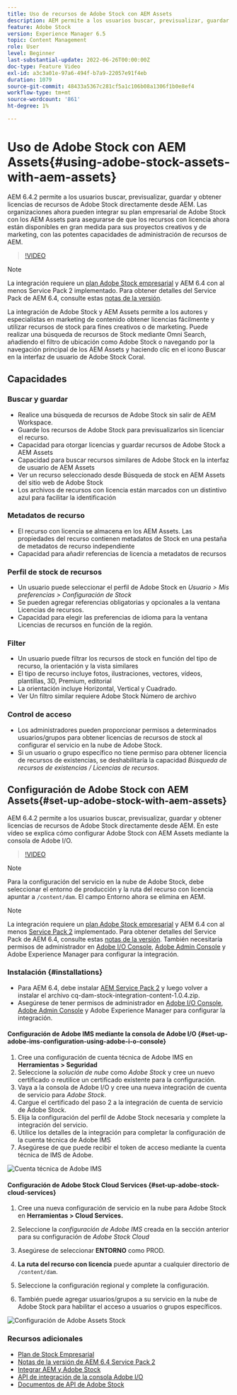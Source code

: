```yaml
---
title: Uso de recursos de Adobe Stock con AEM Assets
description: AEM permite a los usuarios buscar, previsualizar, guardar y obtener licencias de recursos de Adobe Stock directamente desde AEM. Las organizaciones ahora pueden integrar su plan empresarial de Adobe Stock con los AEM Assets para asegurarse de que los recursos con licencia ahora están disponibles en gran medida para sus proyectos creativos y de marketing, con las potentes capacidades de administración de recursos de AEM.
feature: Adobe Stock
version: Experience Manager 6.5
topic: Content Management
role: User
level: Beginner
last-substantial-update: 2022-06-26T00:00:00Z
doc-type: Feature Video
exl-id: a3c3a01e-97a6-494f-b7a9-22057e91f4eb
duration: 1079
source-git-commit: 48433a5367c281cf5a1c106b08a1306f1b0e8ef4
workflow-type: tm+mt
source-wordcount: '861'
ht-degree: 1%

---
```


# Uso de Adobe Stock con AEM Assets{#using-adobe-stock-assets-with-aem-assets}

AEM 6.4.2 permite a los usuarios buscar, previsualizar, guardar y obtener licencias de recursos de Adobe Stock directamente desde AEM. Las organizaciones ahora pueden integrar su plan empresarial de Adobe Stock con los AEM Assets para asegurarse de que los recursos con licencia ahora están disponibles en gran medida para sus proyectos creativos y de marketing, con las potentes capacidades de administración de recursos de AEM.

>[!VIDEO](https://video.tv.adobe.com/v/40218?quality=12&learn=on&captions=spa)

>[!NOTE]
>
>La integración requiere un [plan Adobe Stock empresarial](https://landing.adobe.com/en/na/products/creative-cloud/ctir-4625-stock-for-enterprise/index.html) y AEM 6.4 con al menos Service Pack 2 implementado. Para obtener detalles del Service Pack de AEM 6.4, consulte estas [notas de la versión](https://helpx.adobe.com/es/experience-manager/6-4/release-notes/sp-release-notes.html).

La integración de Adobe Stock y AEM Assets permite a los autores y especialistas en marketing de contenido obtener licencias fácilmente y utilizar recursos de stock para fines creativos o de marketing. Puede realizar una búsqueda de recursos de Stock mediante Omni Search, añadiendo el filtro de ubicación como Adobe Stock o navegando por la navegación principal de los AEM Assets y haciendo clic en el icono Buscar en la interfaz de usuario de Adobe Stock Coral.

## Capacidades

### Buscar y guardar

* Realice una búsqueda de recursos de Adobe Stock sin salir de AEM Workspace.
* Guarde los recursos de Adobe Stock para previsualizarlos sin licenciar el recurso.
* Capacidad para otorgar licencias y guardar recursos de Adobe Stock a AEM Assets
* Capacidad para buscar recursos similares de Adobe Stock en la interfaz de usuario de AEM Assets
* Ver un recurso seleccionado desde Búsqueda de stock en AEM Assets del sitio web de Adobe Stock
* Los archivos de recursos con licencia están marcados con un distintivo azul para facilitar la identificación

### Metadatos de recurso

* El recurso con licencia se almacena en los AEM Assets. Las propiedades del recurso contienen metadatos de Stock en una pestaña de metadatos de recurso independiente
* Capacidad para añadir referencias de licencia a metadatos de recursos

### Perfil de stock de recursos

* Un usuario puede seleccionar el perfil de Adobe Stock en *Usuario > Mis preferencias > Configuración de Stock*
* Se pueden agregar referencias obligatorias y opcionales a la ventana Licencias de recursos.
* Capacidad para elegir las preferencias de idioma para la ventana Licencias de recursos en función de la región.

### Filter

* Un usuario puede filtrar los recursos de stock en función del tipo de recurso, la orientación y la vista similares
* El tipo de recurso incluye fotos, ilustraciones, vectores, vídeos, plantillas, 3D, Premium, editorial
* La orientación incluye Horizontal, Vertical y Cuadrado.
* Ver Un filtro similar requiere Adobe Stock Número de archivo

### Control de acceso

* Los administradores pueden proporcionar permisos a determinados usuarios/grupos para obtener licencias de recursos de stock al configurar el servicio en la nube de Adobe Stock.
* Si un usuario o grupo específico no tiene permiso para obtener licencia de recursos de existencias, se deshabilitaría la capacidad *Búsqueda de recursos de existencias / Licencias de recursos*.

## Configuración de Adobe Stock con AEM Assets{#set-up-adobe-stock-with-aem-assets}

AEM 6.4.2 permite a los usuarios buscar, previsualizar, guardar y obtener licencias de recursos de Adobe Stock directamente desde AEM. En este vídeo se explica cómo configurar Adobe Stock con AEM Assets mediante la consola de Adobe I/O.

>[!VIDEO](https://video.tv.adobe.com/v/328775?quality=12&learn=on&captions=spa)

>[!NOTE]
>
>Para la configuración del servicio en la nube de Adobe Stock, debe seleccionar el entorno de producción y la ruta del recurso con licencia apuntar a `/content/dam`. El campo Entorno ahora se elimina en AEM.

>[!NOTE]
>
>La integración requiere un [plan Adobe Stock empresarial](https://landing.adobe.com/en/na/products/creative-cloud/ctir-4625-stock-for-enterprise/index.html) y AEM 6.4 con al menos [Service Pack 2](https://experience.adobe.com/#/downloads/content/software-distribution/en/aem.html?fulltext=AEM*+6*+4*+Service*+Pack*&amp;2_group.propertyvalues.property=.%2Fjcr%3Acontent%2Fmetadata%2Fdc%3Aversion&amp;2_group.propertyvalues.operation=equals&amp;2_group.propertyvalues.0_values=target-version%3Aaem%2F6-4&amp;3_group.propertyvalues.property=.%2Fjcr%3Acontent%2Fmetadata%2Fdc%3AsoftwareType&amp;3_group.propertyvalues.operation=equals&amp;3_group.propertyvalues.0_values=software-type%3Aservice-and-aggregate-fix&amp;orderby=%40jcr%3Acontent%2Fmetadata%2Fdc%3Atitle&amp;orderby.sort=asc&amp;layout=list&amp;p.offset=0&amp;p.limit=24) implementado. Para obtener detalles del Service Pack de AEM 6.4, consulte estas [notas de la versión](https://helpx.adobe.com/es/experience-manager/6-4/release-notes/sp-release-notes.html). También necesitaría permisos de administrador en [Adobe I/O Console](https://console.adobe.io/), [Adobe Admin Console](https://adminconsole.adobe.com/) y Adobe Experience Manager para configurar la integración.

### Instalación {#installations}

* Para AEM 6.4, debe instalar [AEM Service Pack 2](https://experience.adobe.com/#/downloads/content/software-distribution/en/aem.html?fulltext=AEM*+6*+4*+Service*+Pack*&amp;2_group.propertyvalues.property=.%2Fjcr%3Acontent%2Fmetadata%2Fdc%3Aversion&amp;2_group.propertyvalues.operation=equals&amp;2_group.propertyvalues.0_values=target-version%3Aaem%2F6-4&amp;3_group.propertyvalues.property=.%2Fjcr%3Acontent%2Fmetadata%2Fdc%3AsoftwareType&amp;3_group.propertyvalues.operation=equals&amp;3_group.propertyvalues.0_values=software-type%3Aservice-and-aggregate-fix&amp;orderby=%40jcr%3Acontent%2Fmetadata%2Fdc%3Atitle&amp;orderby.sort=asc&amp;layout=list&amp;p.offset=0&amp;p.limit=24) y luego volver a instalar el archivo cq-dam-stock-integration-content-1.0.4.zip.
* Asegúrese de tener permisos de administrador en [Adobe I/O Console](https://console.adobe.io/), [Adobe Admin Console](https://adminconsole.adobe.com/) y Adobe Experience Manager para configurar la integración.

#### Configuración de Adobe IMS mediante la consola de Adobe I/O {#set-up-adobe-ims-configuration-using-adobe-i-o-console}

1. Cree una configuración de cuenta técnica de Adobe IMS en **Herramientas > Seguridad**
2. Seleccione la *solución de nube* como *Adobe Stock* y cree un nuevo certificado o reutilice un certificado existente para la configuración.
3. Vaya a la consola de Adobe I/O y cree una nueva integración de cuenta de servicio para *Adobe Stock*.
4. Cargue el certificado del paso 2 a la integración de cuenta de servicio de Adobe Stock.
5. Elija la configuración del perfil de Adobe Stock necesaria y complete la integración del servicio.
6. Utilice los detalles de la integración para completar la configuración de la cuenta técnica de Adobe IMS
7. Asegúrese de que puede recibir el token de acceso mediante la cuenta técnica de IMS de Adobe.

![Cuenta técnica de Adobe IMS](assets/screen_shot_2018-10-22at12219pm.png)

#### Configuración de Adobe Stock Cloud Services {#set-up-adobe-stock-cloud-services}

1. Cree una nueva configuración de servicio en la nube para Adobe Stock en **Herramientas > Cloud Services.**
2. Seleccione la *configuración de Adobe IMS* creada en la sección anterior para su configuración de *Adobe Stock Cloud*

3. Asegúrese de seleccionar **ENTORNO** como PROD.
4. **La ruta del recurso con licencia** puede apuntar a cualquier directorio de `/content/dam`.
5. Seleccione la configuración regional y complete la configuración.
6. También puede agregar usuarios/grupos a su servicio en la nube de Adobe Stock para habilitar el acceso a usuarios o grupos específicos.

![Configuración de Adobe Assets Stock](assets/screen_shot_2018-10-22at12425pm.png)

### Recursos adicionales

* [Plan de Stock Empresarial](https://landing.adobe.com/en/na/products/creative-cloud/ctir-4625-stock-for-enterprise/index.html)
* [Notas de la versión de AEM 6.4 Service Pack 2](https://experienceleague.adobe.com/docs/experience-manager-65/release-notes/release-notes.html?lang=es)
* [Integrar AEM y Adobe Stock](https://experienceleague.adobe.com/docs/experience-manager-65/assets/using/aem-assets-adobe-stock.html?lang=es)
* [API de integración de la consola Adobe I/O](https://www.adobe.io/apis/cloudplatform/console/authentication/gettingstarted.html)
* [Documentos de API de Adobe Stock](https://www.adobe.io/apis/creativecloud/stock/docs.html)
